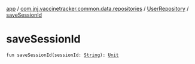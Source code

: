 [app](../../index.md) / [com.jnj.vaccinetracker.common.data.repositories](../index.md) / [UserRepository](index.md) / [saveSessionId](./save-session-id.md)

# saveSessionId

`fun saveSessionId(sessionId: `[`String`](https://kotlinlang.org/api/latest/jvm/stdlib/kotlin/-string/index.html)`): `[`Unit`](https://kotlinlang.org/api/latest/jvm/stdlib/kotlin/-unit/index.html)